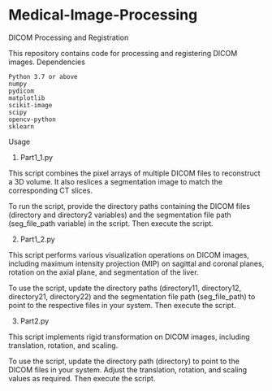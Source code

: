 # Medical-Image-Processing
DICOM Processing and Registration

This repository contains code for processing and registering DICOM images.
Dependencies

    Python 3.7 or above
    numpy 
    pydicom 
    matplotlib 
    scikit-image 
    scipy 
    opencv-python 
    sklearn 

Usage
1) Part1_1.py

This script combines the pixel arrays of multiple DICOM files to reconstruct a 3D volume. It also reslices a segmentation image to match the corresponding CT slices.

To run the script, provide the directory paths containing the DICOM files (directory and directory2 variables) and the segmentation file path (seg_file_path variable) in the script. Then execute the script.


2) Part1_2.py

This script performs various visualization operations on DICOM images, including maximum intensity projection (MIP) on sagittal and coronal planes, rotation on the axial plane, and segmentation of the liver.

To use the script, update the directory paths (directory11, directory12, directory21, directory22) and the segmentation file path (seg_file_path) to point to the respective files in your system. Then execute the script.


3) Part2.py

This script implements rigid transformation on DICOM images, including translation, rotation, and scaling.

To use the script, update the directory path (directory) to point to the DICOM files in your system. Adjust the translation, rotation, and scaling values as required. Then execute the script.
